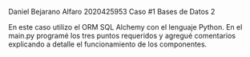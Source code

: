 Daniel Bejarano Alfaro
2020425953
Caso #1 Bases de Datos 2

En este caso utilizo el ORM SQL Alchemy con el lenguaje Python. En el main.py programé los tres puntos requeridos y agregué comentarios
explicando a detalle el funcionamiento de los componentes.